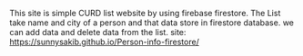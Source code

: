 This site is simple CURD list website by using firebase firestore. The List take name and city of a person and that data store in firestore database. we can add data and delete data from the list.
site: https://sunnysakib.github.io/Person-info-firestore/

